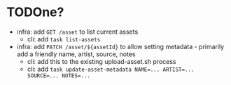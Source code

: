 # TODOne?

- infra: add `GET /asset` to list current assets
  - cli: add `task list-assets`
- infra: add `PATCH /asset/${assetId}` to allow setting metadata - primarily add a friendly name, artist, source, notes
  - cli: add this to the existing upload-asset.sh process
  - cli: add `task update-asset-metadata NAME=... ARTIST=... SOURCE=... NOTES=...`
